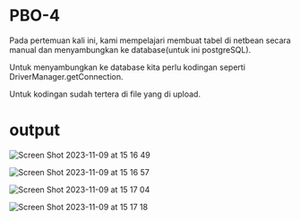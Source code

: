 # PBO-4
Pada pertemuan kali ini, kami mempelajari membuat tabel di netbean secara manual dan menyambungkan ke database(untuk ini postgreSQL).

Untuk menyambungkan ke database kita perlu kodingan seperti DriverManager.getConnection.

Untuk kodingan sudah tertera di file yang di upload.

# output
![Screen Shot 2023-11-09 at 15 16 49](https://github.com/Varatlan/PBO-4/assets/148843870/c0a65619-b8c0-49c8-9168-e3d1a6f4d5fe)

![Screen Shot 2023-11-09 at 15 16 57](https://github.com/Varatlan/PBO-4/assets/148843870/a09ae249-45b9-444e-ae6d-1e85f91c1b70)

![Screen Shot 2023-11-09 at 15 17 04](https://github.com/Varatlan/PBO-4/assets/148843870/04a5d78c-2fe4-415a-b720-b098382e9e09)

![Screen Shot 2023-11-09 at 15 17 18](https://github.com/Varatlan/PBO-4/assets/148843870/1e9d90ab-c751-46de-957e-f6e523b29fd9)
